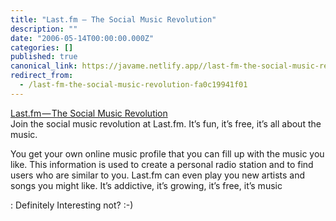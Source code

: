 ```yaml
---
title: "Last.fm — The Social Music Revolution"
description: ""
date: "2006-05-14T00:00:00.000Z"
categories: []
published: true
canonical_link: https://javame.netlify.app//last-fm-the-social-music-revolution-fa0c19941f01
redirect_from:
  - /last-fm-the-social-music-revolution-fa0c19941f01
---
```


[Last.fm — The Social Music Revolution](http://www.last.fm/)  
Join the social music revolution at Last.fm. It’s fun, it’s free, it’s all about the music.

You get your own online music profile that you can fill up with the music you like. This information is used to create a personal radio station and to find users who are similar to you. Last.fm can even play you new artists and songs you might like. It’s addictive, it’s growing, it’s free, it’s music

: Definitely Interesting not? :-)
